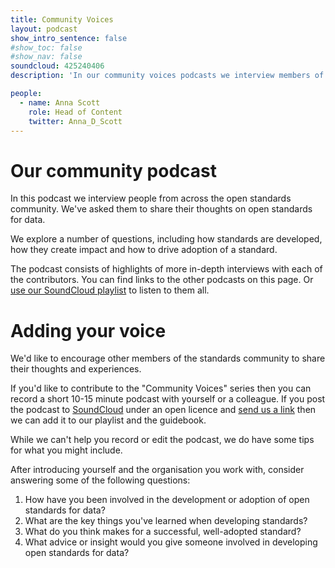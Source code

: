 ```yaml
---
title: Community Voices
layout: podcast
show_intro_sentence: false
#show_toc: false
#show_nav: false
soundcloud: 425240406
description: 'In our community voices podcasts we interview members of the open standards community asking them to share their advice and experiences'

people:
  - name: Anna Scott
    role: Head of Content
    twitter: Anna_D_Scott
---
```


# Our community podcast

In this podcast we interview people from across the open standards community. We've asked them to share their thoughts on open standards for data. 

We explore a number of questions, including how standards are developed, how they create impact and how to drive adoption of a standard.

The podcast consists of highlights of more in-depth interviews with each of the contributors. You can find links to the other podcasts on this page. Or [use our SoundCloud playlist](https://soundcloud.com/theodi/sets/standards-community-voices) to listen to them all.

# Adding your voice

We'd like to encourage other members of the standards community to share their thoughts and experiences. 

If you'd like to contribute to the "Community Voices" series then you can record a short 10-15 minute podcast with yourself or a colleague. If you post the podcast to [SoundCloud](https://soundcloud.com) under an open licence and [send us a link](mailto:standards@theodi.org) then we can add it to our playlist and the guidebook.

While we can't help you record or edit the podcast, we do have some tips for what you might include.

After introducing yourself and the organisation you work with, consider answering some of the following questions:

1. How have you been involved in the development or adoption of open standards for data?
2. What are the key things you've learned when developing standards?
3. What do you think makes for a successful, well-adopted standard?
4. What advice or insight would you give someone involved in developing open standards for data?

